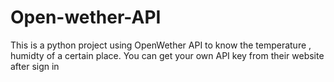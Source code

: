 # Open-wether-API
This is a python project using OpenWether API to know the temperature , humidty of a certain place. You can get your own API key from their website after sign in 
